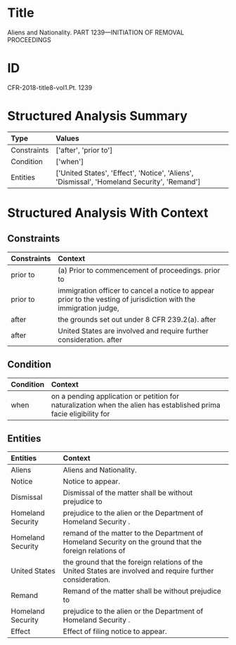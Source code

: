 # Title

 Aliens and Nationality. PART 1239—INITIATION OF REMOVAL PROCEEDINGS


# ID

 CFR-2018-title8-vol1.Pt. 1239


# Structured Analysis Summary

| Type        | Values                                                                                      |
|:------------|:--------------------------------------------------------------------------------------------|
| Constraints | ['after', 'prior to']                                                                       |
| Condition   | ['when']                                                                                    |
| Entities    | ['United States', 'Effect', 'Notice', 'Aliens', 'Dismissal', 'Homeland Security', 'Remand'] |


# Structured Analysis With Context

 


## Constraints

| Constraints   | Context                                                                                                           |
|:--------------|:------------------------------------------------------------------------------------------------------------------|
| prior to      | (a) Prior to commencement of proceedings. prior to                                                                |
| prior to      | immigration officer to cancel a notice to appear prior to the vesting of jurisdiction with the immigration judge, |
| after         | the grounds set out under 8 CFR 239.2(a). after                                                                   |
| after         | United States are involved and require further consideration. after                                               |


## Condition

| Condition   | Context                                                                                                            |
|:------------|:-------------------------------------------------------------------------------------------------------------------|
| when        | on a pending application or petition for naturalization when the alien has established prima facie eligibility for |


## Entities

| Entities          | Context                                                                                                     |
|:------------------|:------------------------------------------------------------------------------------------------------------|
| Aliens            | Aliens  and Nationality.                                                                                    |
| Notice            | Notice  to appear.                                                                                          |
| Dismissal         | Dismissal of the matter shall be without prejudice to                                                       |
| Homeland Security | prejudice to the alien or the Department of Homeland Security .                                             |
| Homeland Security | remand of the matter to the Department of Homeland Security on the ground that the foreign relations of     |
| United States     | the ground that the foreign relations of the United States  are involved and require further consideration. |
| Remand            | Remand of the matter shall be without prejudice to                                                          |
| Homeland Security | prejudice to the alien or the Department of Homeland Security .                                             |
| Effect            | Effect  of filing notice to appear.                                                                         |


